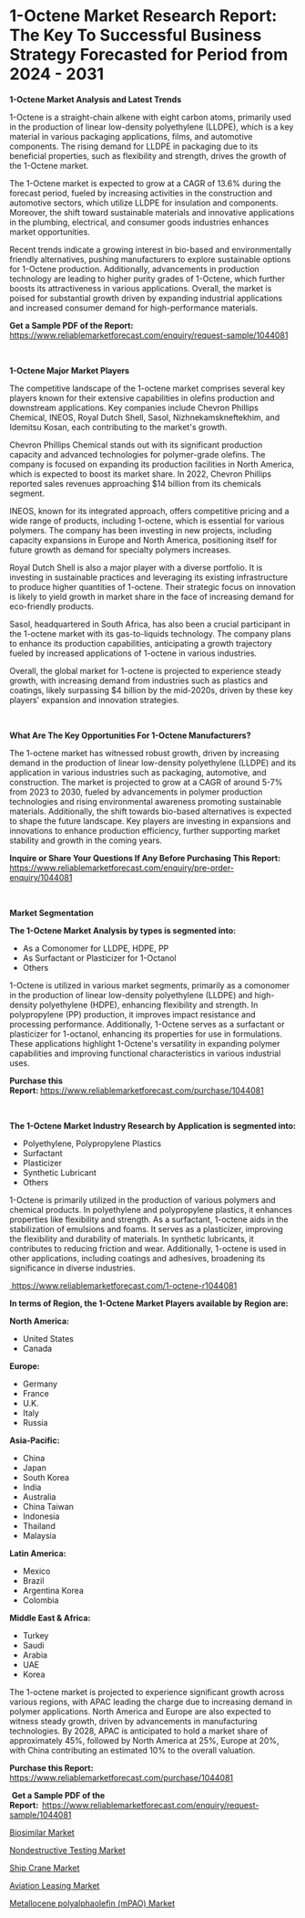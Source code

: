 <p><h1>1-Octene Market Research Report: The Key To Successful Business Strategy Forecasted for Period from 2024 - 2031</h1></p><p><strong>1-Octene Market Analysis and Latest Trends</strong></p>
<p><p>1-Octene is a straight-chain alkene with eight carbon atoms, primarily used in the production of linear low-density polyethylene (LLDPE), which is a key material in various packaging applications, films, and automotive components. The rising demand for LLDPE in packaging due to its beneficial properties, such as flexibility and strength, drives the growth of the 1-Octene market.</p><p>The 1-Octene market is expected to grow at a CAGR of 13.6% during the forecast period, fueled by increasing activities in the construction and automotive sectors, which utilize LLDPE for insulation and components. Moreover, the shift toward sustainable materials and innovative applications in the plumbing, electrical, and consumer goods industries enhances market opportunities.</p><p>Recent trends indicate a growing interest in bio-based and environmentally friendly alternatives, pushing manufacturers to explore sustainable options for 1-Octene production. Additionally, advancements in production technology are leading to higher purity grades of 1-Octene, which further boosts its attractiveness in various applications. Overall, the market is poised for substantial growth driven by expanding industrial applications and increased consumer demand for high-performance materials.</p></p>
<p><strong>Get a Sample PDF of the Report:&nbsp;</strong> <a href="https://www.reliablemarketforecast.com/enquiry/request-sample/1044081?utm_campaign=1082&utm_medium=2&utm_source=Github&utm_content=ia&utm_term=22102024&utm_id=1-octene">https://www.reliablemarketforecast.com/enquiry/request-sample/1044081</a></p>
<p>&nbsp;</p>
<p><strong>1-Octene Major Market Players</strong></p>
<p><p>The competitive landscape of the 1-octene market comprises several key players known for their extensive capabilities in olefins production and downstream applications. Key companies include Chevron Phillips Chemical, INEOS, Royal Dutch Shell, Sasol, Nizhnekamskneftekhim, and Idemitsu Kosan, each contributing to the market's growth.</p><p>Chevron Phillips Chemical stands out with its significant production capacity and advanced technologies for polymer-grade olefins. The company is focused on expanding its production facilities in North America, which is expected to boost its market share. In 2022, Chevron Phillips reported sales revenues approaching $14 billion from its chemicals segment.</p><p>INEOS, known for its integrated approach, offers competitive pricing and a wide range of products, including 1-octene, which is essential for various polymers. The company has been investing in new projects, including capacity expansions in Europe and North America, positioning itself for future growth as demand for specialty polymers increases.</p><p>Royal Dutch Shell is also a major player with a diverse portfolio. It is investing in sustainable practices and leveraging its existing infrastructure to produce higher quantities of 1-octene. Their strategic focus on innovation is likely to yield growth in market share in the face of increasing demand for eco-friendly products.</p><p>Sasol, headquartered in South Africa, has also been a crucial participant in the 1-octene market with its gas-to-liquids technology. The company plans to enhance its production capabilities, anticipating a growth trajectory fueled by increased applications of 1-octene in various industries.</p><p>Overall, the global market for 1-octene is projected to experience steady growth, with increasing demand from industries such as plastics and coatings, likely surpassing $4 billion by the mid-2020s, driven by these key players' expansion and innovation strategies.</p></p>
<p>&nbsp;</p>
<p><strong>What Are The Key Opportunities For 1-Octene Manufacturers?</strong></p>
<p><p>The 1-octene market has witnessed robust growth, driven by increasing demand in the production of linear low-density polyethylene (LLDPE) and its application in various industries such as packaging, automotive, and construction. The market is projected to grow at a CAGR of around 5-7% from 2023 to 2030, fueled by advancements in polymer production technologies and rising environmental awareness promoting sustainable materials. Additionally, the shift towards bio-based alternatives is expected to shape the future landscape. Key players are investing in expansions and innovations to enhance production efficiency, further supporting market stability and growth in the coming years.</p></p>
<p><strong>Inquire or Share Your Questions If Any Before Purchasing This Report:</strong> <a href="https://www.reliablemarketforecast.com/enquiry/pre-order-enquiry/1044081?utm_campaign=1082&utm_medium=2&utm_source=Github&utm_content=ia&utm_term=22102024&utm_id=1-octene">https://www.reliablemarketforecast.com/enquiry/pre-order-enquiry/1044081</a></p>
<p>&nbsp;</p>
<p><strong>Market Segmentation</strong></p>
<p><strong>The 1-Octene Market Analysis by types is segmented into:</strong></p>
<p><ul><li>As a Comonomer for LLDPE, HDPE, PP</li><li>As Surfactant or Plasticizer for 1-Octanol</li><li>Others</li></ul></p>
<p><p>1-Octene is utilized in various market segments, primarily as a comonomer in the production of linear low-density polyethylene (LLDPE) and high-density polyethylene (HDPE), enhancing flexibility and strength. In polypropylene (PP) production, it improves impact resistance and processing performance. Additionally, 1-Octene serves as a surfactant or plasticizer for 1-octanol, enhancing its properties for use in formulations. These applications highlight 1-Octene's versatility in expanding polymer capabilities and improving functional characteristics in various industrial uses.</p></p>
<p><strong>Purchase this Report:&nbsp;</strong><a href="https://www.reliablemarketforecast.com/purchase/1044081?utm_campaign=1082&utm_medium=2&utm_source=Github&utm_content=ia&utm_term=22102024&utm_id=1-octene">https://www.reliablemarketforecast.com/purchase/1044081</a></p>
<p>&nbsp;</p>
<p><strong>The 1-Octene Market Industry Research by Application is segmented into:</strong></p>
<p><ul><li>Polyethylene, Polypropylene Plastics</li><li>Surfactant</li><li>Plasticizer</li><li>Synthetic Lubricant</li><li>Others</li></ul></p>
<p><p>1-Octene is primarily utilized in the production of various polymers and chemical products. In polyethylene and polypropylene plastics, it enhances properties like flexibility and strength. As a surfactant, 1-octene aids in the stabilization of emulsions and foams. It serves as a plasticizer, improving the flexibility and durability of materials. In synthetic lubricants, it contributes to reducing friction and wear. Additionally, 1-octene is used in other applications, including coatings and adhesives, broadening its significance in diverse industries.</p></p>
<p><a href="https://www.reliablemarketforecast.com/1-octene-r1044081?utm_campaign=1082&utm_medium=2&utm_source=Github&utm_content=ia&utm_term=22102024&utm_id=1-octene">&nbsp;https://www.reliablemarketforecast.com/1-octene-r1044081</a></p>
<p><strong>In terms of Region, the 1-Octene Market Players available by Region are:</strong></p>
<p>
    <p> <strong> North America: </strong>
        <ul>
            <li>United States</li>
            <li>Canada</li>
        </ul>
        </p> 
    <p> <strong> Europe: </strong>
        <ul>
            <li>Germany</li>
            <li>France</li>
            <li>U.K.</li>
            <li>Italy</li>
            <li>Russia</li>
        </ul>
        </p> 
    <p> <strong> Asia-Pacific: </strong>
        <ul>
            <li>China</li>
            <li>Japan</li>
            <li>South Korea</li>
            <li>India</li>
            <li>Australia</li>
            <li>China Taiwan</li>
            <li>Indonesia</li>
            <li>Thailand</li>
            <li>Malaysia</li>
        </ul>
        </p> 
    <p> <strong> Latin America: </strong>
        <ul>
            <li>Mexico</li>
            <li>Brazil</li>
            <li>Argentina Korea</li>
            <li>Colombia</li>
        </ul>
        </p> 
    <p> <strong> Middle East & Africa: </strong>
        <ul>
            <li>Turkey</li>
            <li>Saudi</li>
            <li>Arabia</li>
            <li>UAE</li>
            <li>Korea</li>
        </ul>
    </p>
    </p>
<p><p>The 1-octene market is projected to experience significant growth across various regions, with APAC leading the charge due to increasing demand in polymer applications. North America and Europe are also expected to witness steady growth, driven by advancements in manufacturing technologies. By 2028, APAC is anticipated to hold a market share of approximately 45%, followed by North America at 25%, Europe at 20%, with China contributing an estimated 10% to the overall valuation.</p></p>
<p><strong>Purchase this Report: </strong><a href="https://www.reliablemarketforecast.com/purchase/1044081?utm_campaign=1082&utm_medium=2&utm_source=Github&utm_content=ia&utm_term=22102024&utm_id=1-octene">https://www.reliablemarketforecast.com/purchase/1044081</a></p>
<p>&nbsp;<strong>Get a Sample PDF of the Report:&nbsp;&nbsp;</strong><a href="https://www.reliablemarketforecast.com/enquiry/request-sample/1044081?utm_campaign=1082&utm_medium=2&utm_source=Github&utm_content=ia&utm_term=22102024&utm_id=1-octene">https://www.reliablemarketforecast.com/enquiry/request-sample/1044081</a></p>
<p><strong></strong></p>
<p><p><a href="https://www.linkedin.com/pulse/insights-biosimilar-market-size-which-expanding-111-idtvf?utm_campaign=1082&utm_medium=2&utm_source=Github&utm_content=ia&utm_term=22102024&utm_id=1-octene">Biosimilar Market</a></p><p><a href="https://issuu.com/reportprime-2/docs/nondestructive-testing-market-size-_e9041b1fbca346?utm_campaign=1082&utm_medium=2&utm_source=Github&utm_content=ia&utm_term=22102024&utm_id=1-octene">Nondestructive Testing Market</a></p><p><a href="https://issuu.com/reportprime-2/docs/ship-crane-market-size-2030.pptx_0e619ff60f8b57?utm_campaign=1082&utm_medium=2&utm_source=Github&utm_content=ia&utm_term=22102024&utm_id=1-octene">Ship Crane Market</a></p><p><a href="https://www.linkedin.com/pulse/evaluating-aviation-leasing-market-trends-growth-yczmf?utm_campaign=1082&utm_medium=2&utm_source=Github&utm_content=ia&utm_term=22102024&utm_id=1-octene">Aviation Leasing Market</a></p><p><a href="https://github.com/cleora2ime/Market-Research-Report-List-1/blob/main/metallocene-polyalphaolefin-mpao-market.md?utm_campaign=1082&utm_medium=2&utm_source=Github&utm_content=ia&utm_term=22102024&utm_id=1-octene">Metallocene polyalphaolefin (mPAO) Market</a></p></p>